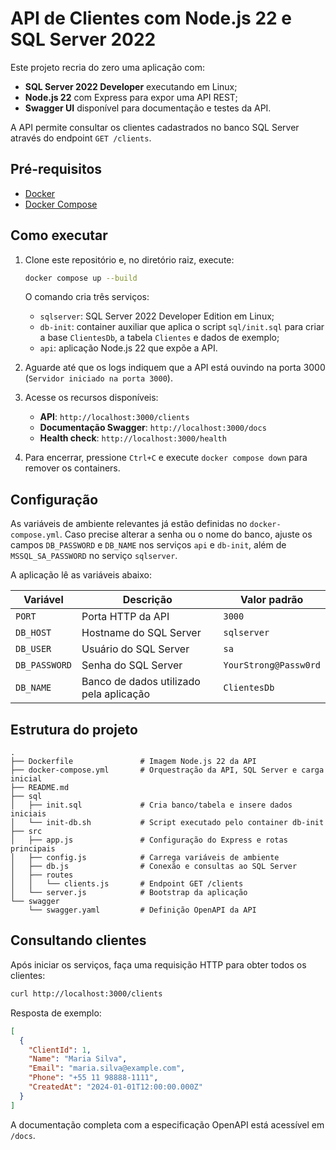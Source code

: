 # API de Clientes com Node.js 22 e SQL Server 2022

Este projeto recria do zero uma aplicação com:

- **SQL Server 2022 Developer** executando em Linux;
- **Node.js 22** com Express para expor uma API REST;
- **Swagger UI** disponível para documentação e testes da API.

A API permite consultar os clientes cadastrados no banco SQL Server através do endpoint `GET /clients`.

## Pré-requisitos

- [Docker](https://www.docker.com/get-started)
- [Docker Compose](https://docs.docker.com/compose/)

## Como executar

1. Clone este repositório e, no diretório raiz, execute:

   ```bash
   docker compose up --build
   ```

   O comando cria três serviços:

   - `sqlserver`: SQL Server 2022 Developer Edition em Linux;
   - `db-init`: container auxiliar que aplica o script `sql/init.sql` para criar a base `ClientesDb`, a tabela `Clientes` e dados de exemplo;
   - `api`: aplicação Node.js 22 que expõe a API.

2. Aguarde até que os logs indiquem que a API está ouvindo na porta 3000 (`Servidor iniciado na porta 3000`).

3. Acesse os recursos disponíveis:

   - **API**: `http://localhost:3000/clients`
   - **Documentação Swagger**: `http://localhost:3000/docs`
   - **Health check**: `http://localhost:3000/health`

4. Para encerrar, pressione `Ctrl+C` e execute `docker compose down` para remover os containers.

## Configuração

As variáveis de ambiente relevantes já estão definidas no `docker-compose.yml`. Caso precise alterar a senha ou o nome do banco, ajuste os campos `DB_PASSWORD` e `DB_NAME` nos serviços `api` e `db-init`, além de `MSSQL_SA_PASSWORD` no serviço `sqlserver`.

A aplicação lê as variáveis abaixo:

| Variável         | Descrição                                            | Valor padrão              |
|------------------|------------------------------------------------------|---------------------------|
| `PORT`           | Porta HTTP da API                                    | `3000`                    |
| `DB_HOST`        | Hostname do SQL Server                               | `sqlserver`               |
| `DB_USER`        | Usuário do SQL Server                                | `sa`                      |
| `DB_PASSWORD`    | Senha do SQL Server                                  | `YourStrong@Passw0rd`     |
| `DB_NAME`        | Banco de dados utilizado pela aplicação              | `ClientesDb`              |

## Estrutura do projeto

```
.
├── Dockerfile               # Imagem Node.js 22 da API
├── docker-compose.yml       # Orquestração da API, SQL Server e carga inicial
├── README.md
├── sql
│   ├── init.sql             # Cria banco/tabela e insere dados iniciais
│   └── init-db.sh           # Script executado pelo container db-init
├── src
│   ├── app.js               # Configuração do Express e rotas principais
│   ├── config.js            # Carrega variáveis de ambiente
│   ├── db.js                # Conexão e consultas ao SQL Server
│   ├── routes
│   │   └── clients.js       # Endpoint GET /clients
│   └── server.js            # Bootstrap da aplicação
└── swagger
    └── swagger.yaml         # Definição OpenAPI da API
```

## Consultando clientes

Após iniciar os serviços, faça uma requisição HTTP para obter todos os clientes:

```bash
curl http://localhost:3000/clients
```

Resposta de exemplo:

```json
[
  {
    "ClientId": 1,
    "Name": "Maria Silva",
    "Email": "maria.silva@example.com",
    "Phone": "+55 11 98888-1111",
    "CreatedAt": "2024-01-01T12:00:00.000Z"
  }
]
```

A documentação completa com a especificação OpenAPI está acessível em `/docs`.
